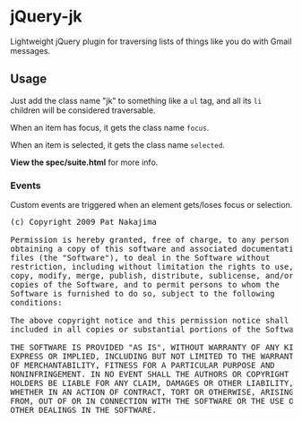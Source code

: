 # jQuery-jk

Lightweight jQuery plugin for traversing lists of things
like you do with Gmail messages.

## Usage

Just add the class name "jk" to something like a `ul` tag,
and all its `li` children will be considered traversable.

When an item has focus, it gets the class name `focus`.

When an item is selected, it gets the class name `selected`.

**View the spec/suite.html** for more info.

### Events

Custom events are triggered when an element gets/loses focus
or selection.

<pre>
(c) Copyright 2009 Pat Nakajima

Permission is hereby granted, free of charge, to any person
obtaining a copy of this software and associated documentation
files (the "Software"), to deal in the Software without
restriction, including without limitation the rights to use,
copy, modify, merge, publish, distribute, sublicense, and/or sell
copies of the Software, and to permit persons to whom the
Software is furnished to do so, subject to the following
conditions:

The above copyright notice and this permission notice shall be
included in all copies or substantial portions of the Software.

THE SOFTWARE IS PROVIDED "AS IS", WITHOUT WARRANTY OF ANY KIND,
EXPRESS OR IMPLIED, INCLUDING BUT NOT LIMITED TO THE WARRANTIES
OF MERCHANTABILITY, FITNESS FOR A PARTICULAR PURPOSE AND
NONINFRINGEMENT. IN NO EVENT SHALL THE AUTHORS OR COPYRIGHT
HOLDERS BE LIABLE FOR ANY CLAIM, DAMAGES OR OTHER LIABILITY,
WHETHER IN AN ACTION OF CONTRACT, TORT OR OTHERWISE, ARISING
FROM, OUT OF OR IN CONNECTION WITH THE SOFTWARE OR THE USE OR
OTHER DEALINGS IN THE SOFTWARE.
</pre>
